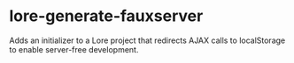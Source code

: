 # lore-generate-fauxserver

Adds an initializer to a Lore project that redirects AJAX calls to 
localStorage to enable server-free development.
